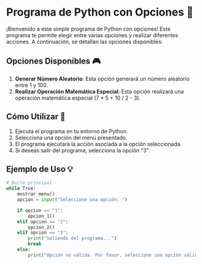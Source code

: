 # Programa de Python con Opciones 🐍

¡Bienvenido a este simple programa de Python con opciones! Este programa te permite elegir entre varias opciones y realizar diferentes acciones. A continuación, se detallan las opciones disponibles:

## Opciones Disponibles 🎮

1. **Generar Número Aleatorio**: Esta opción generará un número aleatorio entre 1 y 100.
2. **Realizar Operación Matemática Especial**: Esta opción realizará una operación matemática especial (7 * 5 + 10 / 2 - 3).

## Cómo Utilizar 🚀

1. Ejecuta el programa en tu entorno de Python.
2. Selecciona una opción del menú presentado.
3. El programa ejecutará la acción asociada a la opción seleccionada.
4. Si deseas salir del programa, selecciona la opción "3".

## Ejemplo de Uso 💡

```python
# Bucle principal
while True:
    mostrar_menu()
    opcion = input("Seleccione una opción: ")

    if opcion == "1":
        opcion_1()
    elif opcion == "2":
        opcion_2()
    elif opcion == "3":
        print("Saliendo del programa...")
        break
    else:
        print("Opción no válida. Por favor, seleccione una opción válida.")

